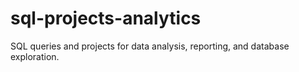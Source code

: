 # sql-projects-analytics
SQL queries and projects for data analysis, reporting, and database exploration.
